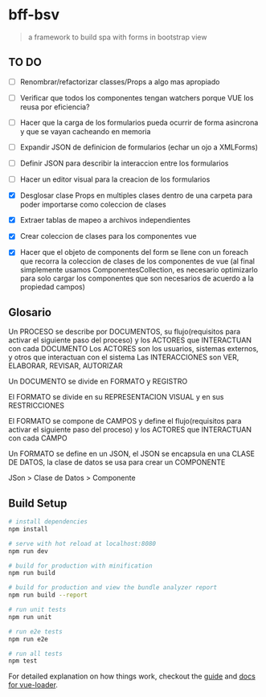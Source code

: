 # bff-bsv

> a framework to build spa with forms in bootstrap view

## TO DO
- [ ] Renombrar/refactorizar classes/Props a algo mas apropiado
- [ ] Verificar que todos los componentes tengan watchers porque VUE los reusa por eficiencia?
- [ ] Hacer que la carga de los formularios pueda ocurrir de forma asincrona y que se vayan cacheando en memoria
- [ ] Expandir JSON de definicion de formularios (echar un ojo a XMLForms)
- [ ] Definir JSON para describir la interaccion entre los formularios
- [ ] Hacer un editor visual para la creacion de los formularios
- [X] Desglosar clase Props en multiples clases dentro de una carpeta para poder importarse como coleccion de clases
- [X] Extraer tablas de mapeo a archivos independientes
- [X] Crear coleccion de clases para los componentes vue
- [X] Hacer que el objeto de components del form se llene con un foreach que recorra la coleccion de clases de los componentes de vue (al final simplemente usamos ComponentesCollection, es necesario optimizarlo para solo cargar los componentes que son necesarios de acuerdo a la propiedad campos)


## Glosario
Un PROCESO se describe por DOCUMENTOS, su flujo(requisitos para activar el siguiente paso del proceso) y los ACTORES que INTERACTUAN con cada DOCUMENTO
	Los ACTORES son los usuarios, sistemas externos, y otros que interactuan con el sistema
	Las INTERACCIONES son VER, ELABORAR, REVISAR, AUTORIZAR

Un DOCUMENTO se divide en FORMATO y REGISTRO


El FORMATO se divide en su REPRESENTACION VISUAL y en sus RESTRICCIONES

El FORMATO se compone de CAMPOS y define el flujo(requisitos para activar el siguiente paso del proceso) y los ACTORES que INTERACTUAN con cada CAMPO


Un FORMATO se define en un JSON, el JSON se encapsula en una CLASE DE DATOS, la clase de datos se usa para crear un COMPONENTE

JSon > Clase de Datos > Componente

## Build Setup

``` bash
# install dependencies
npm install

# serve with hot reload at localhost:8080
npm run dev

# build for production with minification
npm run build

# build for production and view the bundle analyzer report
npm run build --report

# run unit tests
npm run unit

# run e2e tests
npm run e2e

# run all tests
npm test
```

For detailed explanation on how things work, checkout the [guide](http://vuejs-templates.github.io/webpack/) and [docs for vue-loader](http://vuejs.github.io/vue-loader).
